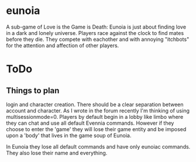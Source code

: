 # eunoia
A sub-game of Love is the Game is Death: Eunoia is just about finding love in a dark and lonely universe.
Players race against the clock to find mates before they die. They compete with
eachother and with annoying "itchbots" for the attention and affection of other
players.


# ToDo

## Things to plan
login and character creation. 
There should be a clear separation between account and character. As I wrote in the forum recently
I'm thinking of using multisessionmode=0. Players by default begin in a lobby like limbo where they
can chat and use all default Evennia commands. However if they choose to enter the 'game' they will
lose their game entity and be imposed upon a 'body' that lives in the game soup of Eunoia. 

In Eunoia they lose all default commands and have only eunoiac commands. They also lose their name and everything.

